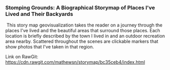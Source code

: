 ### Stomping Grounds: A Biographical Storymap of Places I've Lived and Their Backyards

​	This story map geovisualization takes the reader on a journey through the places I've lived and the beautiful areas that surround those places. Each location is briefly described by the town I lived in and an outdoor recreation area nearby. Scattered throughout the scenes are clickable markers that show photos that I've taken in that region.

Link on RawGit: https://cdn.rawgit.com/mathewsn/storymap/bc35ceb4/index.html